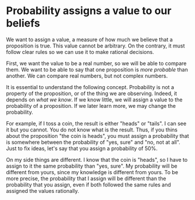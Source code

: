# Probability assigns a value to our beliefs
We want to assign a value, a measure of how much we believe that a proposition is true. This value cannot be arbitrary. On the contrary, it must follow clear rules so we can use it to make rational decisions.

First, we want the value to be a real number, so we will be able to compare them. We want to be able to say that one proposition is _more probable_ than another. We can compare real numbers, but not complex numbers.

It is essential to understand the following concept.
Probability is not a property of the proposition, or of the thing we are observing. Indeed, it depends on _what we know_. If we know little, we will assign a value to the probability of a proposition. If we later learn more, we may change the probability.

For example, if I toss a coin, the result is either "heads" or "tails". I can see it but you cannot. You do not know what is the result. Thus, if you thins about the proposition "the coin is heads", you must assign a probability that is somewhere between the probability of "yes, sure" and "no, not at all". Just to fix ideas, let's say that you assign a probability of 50%.

On my side things are different. I know that the coin is "heads", so I have to assign to it the same probability than "yes, sure". My probability will be different from yours, since my knowledge is different from yours. To be more precise, the probability that I assign will be different than the probability that you assign, even if both followed the same rules and assigned the values rationally.